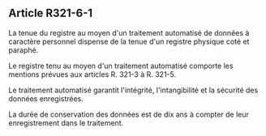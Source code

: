 Article R321-6-1
----
La tenue du registre au moyen d'un traitement automatisé de données à caractère
personnel dispense de la tenue d'un registre physique coté et paraphé.

Le registre tenu au moyen d'un traitement automatisé comporte les mentions
prévues aux articles R. 321-3 à R. 321-5.

Le traitement automatisé garantit l'intégrité, l'intangibilité et la sécurité
des données enregistrées.

La durée de conservation des données est de dix ans à compter de leur
enregistrement dans le traitement.
